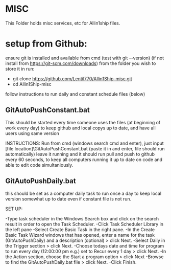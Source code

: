 # MISC
This Folder holds misc services, etc for Allin1ship files.

# setup from Github:
ensure git is installed and available from cmd (test with git --version)
(if not install from https://git-scm.com/downloads)
from the folder you wish to store it in run:
- git clone https://github.com/Lentil770/Allin1Ship-misc.git
- cd Allin1Ship-misc

follow instructions to run daily and constant schedule files (below)

## GitAutoPushConstant.bat
This should be started every time someone uses the files (at beginning of work every day) to keep github and local copys up to date, and have all users using same version

INSTRUCTIONS:
Run from cmd (windows search cmd and enter), just input [file location]\GitAutoPushConstant.bat
(paste it in and enter, file should run automatically)
leave it running and it should run pull and push to github every 60 seconds,
to keep all computers running it up to date on code and able to edit code simultaniously.

## GitAutoPushDaily.bat
this should be set as a computer daily task to run once a day to keep local version somewhat up to date even if constant file is not run.

SET UP:

-Type task scheduler in the Windows Search box and click on the search result in order to open the Task Scheduler.
-Click Task Scheduler Library in the left pane
-Select Create Basic Task in the right pane.
-In the Create Basic Task Wizard windows that has opened, enter a name for the task (GitAutoPushDaily) and a description (optional) > click Next.
-Select Daily in the Trigger section > click Next.
-Choose todays date and time for program to run every day (12:00:00 pm e.g.) set to Recur every 1 day > click Next.
-In the Action section, choose the Start a program option > click Next
-Browse to find the GitAutoPushDaily.bat file > click Next.
-Click Finish.
